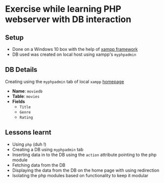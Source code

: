 # Exercise while learning PHP webserver with DB interaction

## Setup

- Done on a Windows 10 box with the help of [xampp framework](https://www.apachefriends.org/download.html)
- DB used was created on local host using xampp's `myphpadmin`

## DB Details

Creating using the `myphpadmin` tab of local `xampp` [homepage](http://localhost/phpmyadmin)

- **Name**: `moviedb`
- **Table**: `movies`
- **Fields**
  - `Title`
  - `Genre`
  - `Rating`

## Lessons learnt

- Using `php` (duh !)
- Creating a DB using `myphpadmin` tab
- Inserting data in to the DB using the `action` attribute pointing to the php module
- Fetching data from the DB
- Displaying the data from the DB on the home page with using redirection
- Isolating the php modules based on functionality to keep it modular
